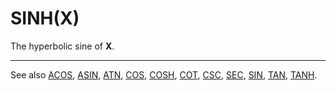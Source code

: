 # SINH(X)

The hyperbolic sine of **X**.

----

See also [ACOS](man_fn-acos.md), [ASIN](man_fn-asin.md), [ATN](man_fn-atn.md), [COS](man_fn-cos.md), [COSH](man_fn-cosh.md), [COT](man_fn-cot.md), [CSC](man_fn-csc.md), [SEC](man_fn-sec.md), [SIN](man_fn-sin.md), [TAN](man_fn-tan.md), [TANH](man_fn-tanh.md).